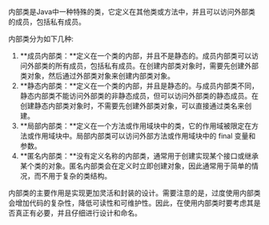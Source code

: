 内部类是Java中一种特殊的类，它定义在其他类或方法中，并且可以访问外部类的成员，包括私有成员。

内部类分为如下几种:

1. **成员内部类：**定义在一个类的内部，并且不是静态的。成员内部类可以访问外部类的所有成员，包括私有成员。在创建内部类对象时，需要先创建外部类对象，然后通过外部类对象来创建内部类对象。
2. **静态内部类：**定义在一个类的内部，并且是静态的。与成员内部类不同，静态内部类不能访问外部类的非静态成员，但可以访问外部类的静态成员。在创建静态内部类对象时，不需要先创建外部类对象，可以直接通过类名来创建。
3. **局部内部类：**定义在一个方法或作用域块中的类，它的作用域被限定在方法或作用域块中。局部内部类可以访问外部方法或作用域块中的 final 变量和参数。
4. **匿名内部类：**没有定义名称的内部类，通常用于创建实现某个接口或继承某个类的对象。匿名内部类会在定义时立即创建对象，因此通常用于简单的情况，而不用于复杂的类结构。

内部类的主要作用是实现更加灵活和封装的设计。需要注意的是，过度使用内部类会增加代码的复杂性，降低可读性和可维护性。因此，在使用内部类时要考虑其是否真正有必要，并且仔细进行设计和命名。
